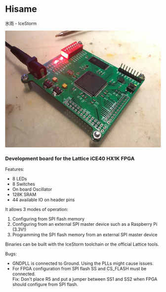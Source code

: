 # Hisame  
氷雨 - IceStorm

![](image.jpg)

### Development board for the Lattice iCE40 HX1K FPGA

Features:

* 8 LEDs
* 8 Switches
* On board Oscillator
* 128K SRAM
* 44 available IO on header pins


It allows 3 modes of operation:

1. Configuring from SPI flash memory
2. Configuring from an external SPI master device such as a Raspberry Pi (3.3V!)
3. Programming the SPI flash memory from an external SPI master device

Binaries can be built with the IceStorm toolchain or the official Lattice tools.


Bugs:

* GNDPLL is connected to Ground. Using the PLLs might cause issues.
* For FPGA configuration from SPI flash SS and CS_FLASH must be connected.  
  Fix: Don't place R5 and put a jumper between SS1 and SS2 when FPGA should configure from SPI flash.
